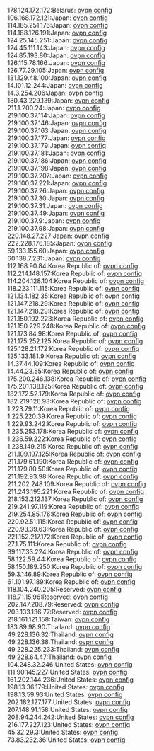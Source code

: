 178.124.172.172:Belarus: [ovpn config](vpn/178_124_172_172.ovpn)  
106.168.172.121:Japan: [ovpn config](vpn/106_168_172_121.ovpn)  
114.185.251.176:Japan: [ovpn config](vpn/114_185_251_176.ovpn)  
114.188.126.191:Japan: [ovpn config](vpn/114_188_126_191.ovpn)  
124.25.145.251:Japan: [ovpn config](vpn/124_25_145_251.ovpn)  
124.45.111.143:Japan: [ovpn config](vpn/124_45_111_143.ovpn)  
124.85.193.80:Japan: [ovpn config](vpn/124_85_193_80.ovpn)  
126.115.78.166:Japan: [ovpn config](vpn/126_115_78_166.ovpn)  
126.77.29.105:Japan: [ovpn config](vpn/126_77_29_105.ovpn)  
131.129.48.100:Japan: [ovpn config](vpn/131_129_48_100.ovpn)  
14.101.12.244:Japan: [ovpn config](vpn/14_101_12_244.ovpn)  
14.3.254.206:Japan: [ovpn config](vpn/14_3_254_206.ovpn)  
180.43.229.139:Japan: [ovpn config](vpn/180_43_229_139.ovpn)  
211.1.200.24:Japan: [ovpn config](vpn/211_1_200_24.ovpn)  
219.100.37.114:Japan: [ovpn config](vpn/219_100_37_114.ovpn)  
219.100.37.146:Japan: [ovpn config](vpn/219_100_37_146.ovpn)  
219.100.37.163:Japan: [ovpn config](vpn/219_100_37_163.ovpn)  
219.100.37.177:Japan: [ovpn config](vpn/219_100_37_177.ovpn)  
219.100.37.179:Japan: [ovpn config](vpn/219_100_37_179.ovpn)  
219.100.37.181:Japan: [ovpn config](vpn/219_100_37_181.ovpn)  
219.100.37.186:Japan: [ovpn config](vpn/219_100_37_186.ovpn)  
219.100.37.198:Japan: [ovpn config](vpn/219_100_37_198.ovpn)  
219.100.37.207:Japan: [ovpn config](vpn/219_100_37_207.ovpn)  
219.100.37.221:Japan: [ovpn config](vpn/219_100_37_221.ovpn)  
219.100.37.26:Japan: [ovpn config](vpn/219_100_37_26.ovpn)  
219.100.37.30:Japan: [ovpn config](vpn/219_100_37_30.ovpn)  
219.100.37.31:Japan: [ovpn config](vpn/219_100_37_31.ovpn)  
219.100.37.49:Japan: [ovpn config](vpn/219_100_37_49.ovpn)  
219.100.37.9:Japan: [ovpn config](vpn/219_100_37_9.ovpn)  
219.100.37.98:Japan: [ovpn config](vpn/219_100_37_98.ovpn)  
220.148.27.227:Japan: [ovpn config](vpn/220_148_27_227.ovpn)  
222.228.176.185:Japan: [ovpn config](vpn/222_228_176_185.ovpn)  
59.133.155.60:Japan: [ovpn config](vpn/59_133_155_60.ovpn)  
60.138.7.231:Japan: [ovpn config](vpn/60_138_7_231.ovpn)  
112.168.90.84:Korea Republic of: [ovpn config](vpn/112_168_90_84.ovpn)  
112.214.148.157:Korea Republic of: [ovpn config](vpn/112_214_148_157.ovpn)  
114.204.128.104:Korea Republic of: [ovpn config](vpn/114_204_128_104.ovpn)  
118.223.111.115:Korea Republic of: [ovpn config](vpn/118_223_111_115.ovpn)  
121.134.182.35:Korea Republic of: [ovpn config](vpn/121_134_182_35.ovpn)  
121.147.218.29:Korea Republic of: [ovpn config](vpn/121_147_218_29.ovpn)  
121.147.218.29:Korea Republic of: [ovpn config](vpn/121_147_218_29.ovpn)  
121.150.192.223:Korea Republic of: [ovpn config](vpn/121_150_192_223.ovpn)  
121.150.229.248:Korea Republic of: [ovpn config](vpn/121_150_229_248.ovpn)  
121.173.84.98:Korea Republic of: [ovpn config](vpn/121_173_84_98.ovpn)  
121.175.252.125:Korea Republic of: [ovpn config](vpn/121_175_252_125.ovpn)  
125.128.21.172:Korea Republic of: [ovpn config](vpn/125_128_21_172.ovpn)  
125.133.181.9:Korea Republic of: [ovpn config](vpn/125_133_181_9.ovpn)  
14.37.44.109:Korea Republic of: [ovpn config](vpn/14_37_44_109.ovpn)  
14.44.23.55:Korea Republic of: [ovpn config](vpn/14_44_23_55.ovpn)  
175.200.246.138:Korea Republic of: [ovpn config](vpn/175_200_246_138.ovpn)  
175.201.138.125:Korea Republic of: [ovpn config](vpn/175_201_138_125.ovpn)  
182.172.52.179:Korea Republic of: [ovpn config](vpn/182_172_52_179.ovpn)  
182.219.126.93:Korea Republic of: [ovpn config](vpn/182_219_126_93.ovpn)  
1.223.79.11:Korea Republic of: [ovpn config](vpn/1_223_79_11.ovpn)  
1.225.220.39:Korea Republic of: [ovpn config](vpn/1_225_220_39.ovpn)  
1.229.93.242:Korea Republic of: [ovpn config](vpn/1_229_93_242.ovpn)  
1.235.253.178:Korea Republic of: [ovpn config](vpn/1_235_253_178.ovpn)  
1.236.59.222:Korea Republic of: [ovpn config](vpn/1_236_59_222.ovpn)  
1.238.149.215:Korea Republic of: [ovpn config](vpn/1_238_149_215.ovpn)  
211.109.197.125:Korea Republic of: [ovpn config](vpn/211_109_197_125.ovpn)  
211.179.61.190:Korea Republic of: [ovpn config](vpn/211_179_61_190.ovpn)  
211.179.80.50:Korea Republic of: [ovpn config](vpn/211_179_80_50.ovpn)  
211.192.93.98:Korea Republic of: [ovpn config](vpn/211_192_93_98.ovpn)  
211.202.248.109:Korea Republic of: [ovpn config](vpn/211_202_248_109.ovpn)  
211.243.195.221:Korea Republic of: [ovpn config](vpn/211_243_195_221.ovpn)  
218.153.212.137:Korea Republic of: [ovpn config](vpn/218_153_212_137.ovpn)  
219.241.97.119:Korea Republic of: [ovpn config](vpn/219_241_97_119.ovpn)  
219.254.85.176:Korea Republic of: [ovpn config](vpn/219_254_85_176.ovpn)  
220.92.51.115:Korea Republic of: [ovpn config](vpn/220_92_51_115.ovpn)  
220.93.39.63:Korea Republic of: [ovpn config](vpn/220_93_39_63.ovpn)  
221.152.217.172:Korea Republic of: [ovpn config](vpn/221_152_217_172.ovpn)  
27.1.75.111:Korea Republic of: [ovpn config](vpn/27_1_75_111.ovpn)  
39.117.33.224:Korea Republic of: [ovpn config](vpn/39_117_33_224.ovpn)  
58.122.59.44:Korea Republic of: [ovpn config](vpn/58_122_59_44.ovpn)  
58.150.189.250:Korea Republic of: [ovpn config](vpn/58_150_189_250.ovpn)  
59.3.146.89:Korea Republic of: [ovpn config](vpn/59_3_146_89.ovpn)  
61.101.97.189:Korea Republic of: [ovpn config](vpn/61_101_97_189.ovpn)  
118.104.240.205:Reserved: [ovpn config](vpn/118_104_240_205.ovpn)  
118.71.15.96:Reserved: [ovpn config](vpn/118_71_15_96.ovpn)  
202.147.208.79:Reserved: [ovpn config](vpn/202_147_208_79.ovpn)  
203.133.136.77:Reserved: [ovpn config](vpn/203_133_136_77.ovpn)  
218.161.121.158:Taiwan: [ovpn config](vpn/218_161_121_158.ovpn)  
183.89.98.90:Thailand: [ovpn config](vpn/183_89_98_90.ovpn)  
49.228.136.32:Thailand: [ovpn config](vpn/49_228_136_32.ovpn)  
49.228.136.38:Thailand: [ovpn config](vpn/49_228_136_38.ovpn)  
49.228.225.233:Thailand: [ovpn config](vpn/49_228_225_233.ovpn)  
49.228.64.47:Thailand: [ovpn config](vpn/49_228_64_47.ovpn)  
104.248.32.246:United States: [ovpn config](vpn/104_248_32_246.ovpn)  
111.90.145.227:United States: [ovpn config](vpn/111_90_145_227.ovpn)  
161.202.144.236:United States: [ovpn config](vpn/161_202_144_236.ovpn)  
198.13.36.179:United States: [ovpn config](vpn/198_13_36_179.ovpn)  
198.13.59.93:United States: [ovpn config](vpn/198_13_59_93.ovpn)  
202.182.127.177:United States: [ovpn config](vpn/202_182_127_177.ovpn)  
207.148.91.158:United States: [ovpn config](vpn/207_148_91_158.ovpn)  
208.94.244.242:United States: [ovpn config](vpn/208_94_244_242.ovpn)  
216.177.227.123:United States: [ovpn config](vpn/216_177_227_123.ovpn)  
45.32.29.3:United States: [ovpn config](vpn/45_32_29_3.ovpn)  
73.83.232.36:United States: [ovpn config](vpn/73_83_232_36.ovpn)  
